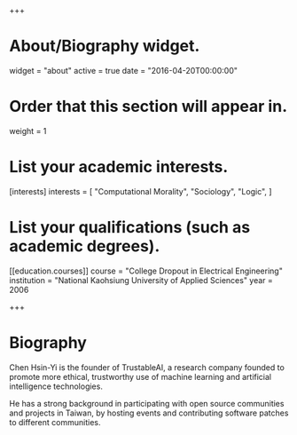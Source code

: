 +++
# About/Biography widget.
widget = "about"
active = true
date = "2016-04-20T00:00:00"

# Order that this section will appear in.
weight = 1

# List your academic interests.
[interests]
  interests = [
    "Computational Morality",
    "Sociology",
    "Logic",
  ]

# List your qualifications (such as academic degrees).
[[education.courses]]
  course = "College Dropout in Electrical Engineering"
  institution = "National Kaohsiung University of Applied Sciences"
  year = 2006

+++

# Biography
Chen Hsin-Yi is the founder of TrustableAI, a research company founded to promote more ethical, trustworthy use of machine learning and artificial intelligence technologies.

He has a strong background in participating with open source communities and projects in Taiwan, by hosting events and contributing software patches to different communities.
